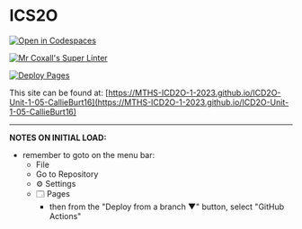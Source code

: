 # ICS2O

[![Open in Codespaces](https://classroom.github.com/assets/launch-codespace-7f7980b617ed060a017424585567c406b6ee15c891e84e1186181d67ecf80aa0.svg)](https://classroom.github.com/open-in-codespaces?assignment_repo_id=14566159)

[![Mr Coxall's Super Linter](https://github.com/MTHS-ICD2O-1-2023/ICD2O-Unit-1-05-CallieBurt16/workflows/Mr%20Coxall's%20Super%20Linter/badge.svg)](https://github.com/MTHS-ICD2O-1-2023/ICD2O-Unit-1-05-CallieBurt16/actions)

[![Deploy Pages](https://github.com/MTHS-ICD2O-1-2023/ICD2O-Unit-1-05-CallieBurt16/workflows/Deploy%20Pages/badge.svg)](https://github.com/MTHS-ICD2O-1-2023/ICD2O-Unit-1-05-CallieBurt16/actions)

This site can be found at: [https://MTHS-ICD2O-1-2023.github.io/ICD2O-Unit-1-05-CallieBurt16](https://MTHS-ICD2O-1-2023.github.io/ICD2O-Unit-1-05-CallieBurt16)

---

**NOTES ON INITIAL LOAD:**
- remember to goto on the menu bar:
  - File
  - Go to Repository
  - ⚙ Settings
  - 🗔 Pages
    - then from the "Deploy from a branch ▼" button, select "GitHub Actions"
